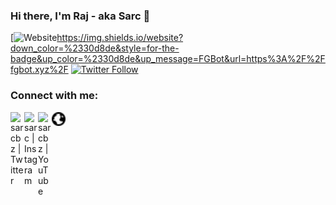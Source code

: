 ### Hi there, I'm Raj - aka Sarc 👋

[![Website]https://img.shields.io/website?down_color=%2330d8de&style=for-the-badge&up_color=%2330d8de&up_message=FGBot&url=https%3A%2F%2Ffgbot.xyz%2F
[![Twitter Follow](https://img.shields.io/twitter/follow/codeSTACKr?color=1DA1F2&logo=twitter&style=for-the-badge)](https://twitter.com/intent/follow?original_referer=https%3A%2F%2Fgithub.com%2Fsarcbz&screen_name=sarcbz)

### Connect with me:

[<img align="left" alt="sarcbz | Twitter" width="22px" src="https://cdn.jsdelivr.net/npm/simple-icons@v3/icons/twitter.svg" />][twitter]
[<img align="left" alt="sarc | Instagram" width="22px" src="https://cdn.jsdelivr.net/npm/simple-icons@v3/icons/instagram.svg" />][instagram]
[<img align="left" alt="sarcbz | YouTube" width="22px" src="https://cdn.jsdelivr.net/npm/simple-icons@v3/icons/youtube.svg" />][youtube]
[<img align="left" alt="https://fgbot.xyz/" width="22px" src="https://raw.githubusercontent.com/iconic/open-iconic/master/svg/globe.svg" />][website]

<br />

[website]: https://fgbot.xyz/
[twitter]: https://twitter.com/SarcBZ
[youtube]: https://youtube.com/sarcbz
[instagram]: https://instagram.com/sarc
